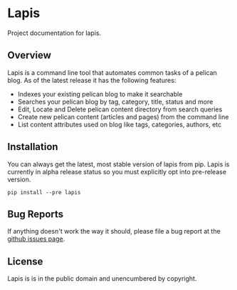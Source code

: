# Lapis 

Project documentation for lapis.

## Overview

Lapis is a command line tool that automates common tasks of a pelican blog. As of the latest release it has the following features:

   * Indexes your existing pelican blog to make it searchable
   * Searches your pelican blog by tag, category, title, status and more
   * Edit, Locate and Delete pelican content directory from search queries
   * Create new pelican content (articles and pages) from the command line
   * List content attributes used on blog like tags, categories, authors, etc

## Installation

You can always get the latest, most stable version of lapis from pip. Lapis is currently in alpha release status so you must explicitly opt into pre-release version.

```
pip install --pre lapis
```

## Bug Reports

If anything doesn't work the way it should, please file a bug report at the [github issues page](https://github.com/dandesousa/lapis/issues).

## License

Lapis is is in the public domain and unencumbered by copyright.
